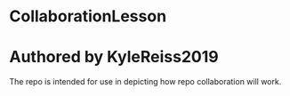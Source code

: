 # CollaborationLesson
# Authored by KyleReiss2019

The repo is intended for use in depicting how repo collaboration will work.
